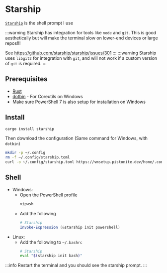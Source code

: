 # Starship
[`Starship`](https://starship.rs/) is the shell prompt I use

:::warning
Starship has integration for tools like `node` and `git`. This is good aesthetically but will make the terminal slow on lower-end devices or large repos!!!

See https://github.com/starship/starship/issues/301
:::
:::warning
Starship uses `libgit2` for integration with `git`, and will not work if a custom version of `git` is required.
:::

## Prerequisites
- [Rust](./rust.md)
- [dotbin](./dotbin.md) - For Coreutils on Windows
- Make sure PowerShell 7 is also setup for installation on Windows

## Install
```bash
cargo install starship
```
Then download the configuration (Same command for Windows, with `dotbin`)
```bash
mkdir -p ~/.config
rm -f ~/.config/starship.toml
curl -o ~/.config/starship.toml https://vmsetup.pistonite.dev/home/.config/starship.toml
```

## Shell
- Windows:
    - Open the PowerShell profile
        ```powershell
        vipwsh
        ```
    - Add the following
        ```powershell
        # Starship
        Invoke-Expression (&starship init powershell)
        ```
- Linux:
    - Add the following to `~/.bashrc`
        ```bash
        # Starship
        eval "$(starship init bash)"
        ```
:::info
Restart the terminal and you should see the starship prompt.
:::
